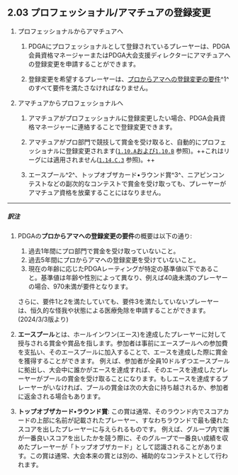 ## 2.03 プロフェッショナル/アマチュアの登録変更

1. プロフェッショナルからアマチュアへ

    1. PDGAにプロフェッショナルとして登録されているプレーヤーは、PDGA会員資格マネージャーまたはPDGA大会支援ディレクターにアマチュアへの登録変更を申請することができます。

    1. 登録変更を希望するプレーヤーは、[プロからアマへの登録変更の要件](https://www.pdga.com/reclassification)^1^のすべて要件を満たさなければなりません。

1. アマチュアからプロフェッショナルへ

    1. アマチュアがプロフェッショナルに登録変更したい場合、PDGA会員資格マネージャーに連絡することで登録変更できます。

    1. アマチュアがプロ部門で競技して賞金を受け取ると、自動的にプロフェッショナルに登録変更されます([`1.10.A`および`1.10.B`]() 参照)。++これはリーグには適用されません([`1.14.C.3`]() 参照)。++

    1. エースプール^2^、トップオブザカード•ラウンド賞^3^、ニアピンコンテストなどの副次的なコンテストで賞金を受け取っても、プレーヤーがアマチュア資格を放棄することにはなりません。

___
##### 訳注

1. PDGAの**プロからアマへの登録変更の要件**の概要は以下の通り:
    1. 過去1年間にプロ部門で賞金を受け取っていないこと。
    2. 過去5年間にプロからアマへの登録変更を受けていないこと。
    3. 現在の年齢に応じたPDGAレーティングが特定の基準値以下であること。基準値は年齢や性別によって異なり、例えば40歳未満のプレーヤーの場合、970未満が要件となります。

    さらに、要件1と2を満たしていても、要件3を満たしていないプレーヤーは、恒久的な怪我や状態による医療免除を申請することができます。
    (2024/3/3版より)

2. **エースプール**とは、ホールインワン(エース)を達成したプレーヤーに対して授与される賞金や賞品を指します。参加者は事前にエースプールへの参加費を支払い、そのエースプールに加入することで、エースを達成した際に賞金を獲得することができます。
例えば、参加者が全員10ドルずつエースプールに拠出し、大会中に誰かがエースを達成すれば、そのエースを達成したプレーヤーがプールの賞金を受け取ることになります。もしエースを達成するプレーヤーがいなければ、プールの賞金は次の大会に持ち越されるか、参加者に返金される場合もあります。

3. **トップオブザカード•ラウンド賞**:
この賞は通常、そのラウンド内でスコアカードの上部に名前が記載されたプレーヤー、すなわちラウンドで最も優れたスコアを出したプレーヤーに与えられるものです。
例えば、グループ内で誰が一番良いスコアを出したかを競う際に、そのグループで一番良い成績を収めたプレーヤーが「トップオブザカード」として認識されることがあります。この賞は通常、大会本来の賞とは別の、補助的なコンテストとして行われます。
